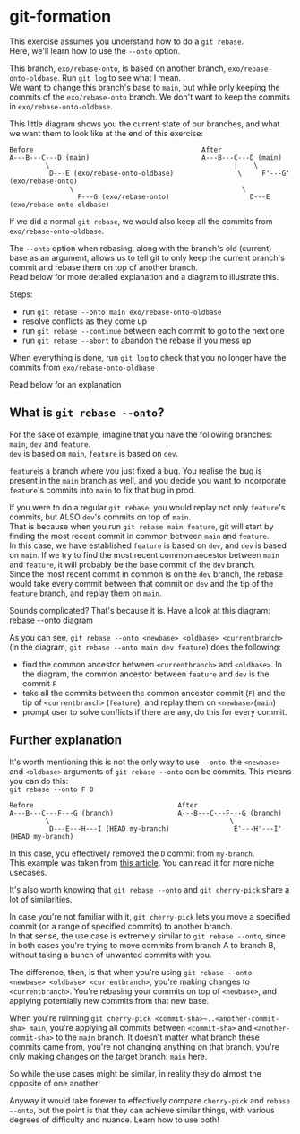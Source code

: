 # git-formation

This exercise assumes you understand how to do a `git rebase`.  
Here, we'll learn how to use the `--onto` option.

This branch, `exo/rebase-onto`, is based on another branch, `exo/rebase-onto-oldbase`. Run `git log` to see what I mean.  
We want to change this branch's base to `main`, but while only keeping the commits of the `exo/rebase-onto` branch. We don't want to keep the commits in `exo/rebase-onto-oldbase`.

This little diagram shows you the current state of our branches, and what we want them to look like at the end of this exercise:

```
Before                                          After
A---B---C---D (main)                            A---B---C---D (main)
         \                                              |    \
          D---E (exo/rebase-onto-oldbase)                \     F'---G' (exo/rebase-onto)
               \                                          \
                 F---G (exo/rebase-onto)                    D---E (exo/rebase-onto-oldbase)
```

If we did a normal `git rebase`, we would also keep all the commits from `exo/rebase-onto-oldbase`.

The `--onto` option when rebasing, along with the branch's old (current) base as an argument, allows us to tell git to only keep the current branch's commit and rebase them on top of another branch.  
Read below for more detailed explanation and a diagram to illustrate this.

Steps:

- run `git rebase --onto main exo/rebase-onto-oldbase`
- resolve conflicts as they come up
- run `git rebase --continue` between each commit to go to the next one
- run `git rebase --abort` to abandon the rebase if you mess up

When everything is done, run `git log` to check that you no longer have the commits from `exo/rebase-onto-oldbase`

Read below for an explanation

## What is `git rebase --onto`?

For the sake of example, imagine that you have the following branches: `main`, `dev` and `feature`.  
`dev` is based on `main`, `feature` is based on `dev`.

`feature`is a branch where you just fixed a bug. You realise the bug is present in the `main` branch as well, and you decide you want to incorporate `feature`'s commits into `main` to fix that bug in prod.

If you were to do a regular `git rebase`, you would replay not only `feature`'s commits, but ALSO `dev`'s commits on top of `main`.  
That is because when you run `git rebase main feature`, git will start by finding the most recent commit in common between `main` and `feature`.  
In this case, we have established `feature` is based on `dev`, and `dev` is based on `main`. If we try to find the most recent common ancestor between `main` and `feature`, it will probably be the base commit of the `dev` branch.  
Since the most recent commit in common is on the `dev` branch, the rebase would take every commit between that commit on `dev` and the tip of the `feature` branch, and replay them on `main`.

Sounds complicated? That's because it is. Have a look at this diagram:  
[rebase --onto diagram](https://drive.google.com/file/d/1kdBnIDt80mx3drkU4H-tmJKOOyVjym8k/view?usp=sharing)

As you can see, `git rebase --onto <newbase> <oldbase> <currentbranch>` (in the diagram, `git rebase --onto main dev feature`) does the following:

- find the common ancestor between `<currentbranch>` and `<oldbase>`. In the diagram, the common ancestor between `feature` and `dev` is the commit `F`
- take all the commits between the common ancestor commit (`F`) and the tip of `<currentbranch>` (`feature`), and replay them on `<newbase>`(`main`)
- prompt user to solve conflicts if there are any, do this for every commit.

## Further explanation

It's worth mentioning this is not the only way to use `--onto`. the `<newbase>` and `<oldbase>` arguments of `git rebase --onto` can be commits. This means you can do this:  
`git rebase --onto F D`

```
Before                                    After
A---B---C---F---G (branch)                A---B---C---F---G (branch)
         \                                             \
          D---E---H---I (HEAD my-branch)                E'---H'---I' (HEAD my-branch)
```

In this case, you effectively removed the `D` commit from `my-branch`.  
This example was taken from [this article](https://womanonrails.com/git-rebase-onto). You can read it for more niche usecases.

It's also worth knowing that `git rebase --onto` and `git cherry-pick` share a lot of similarities.

In case you're not familiar with it, `git cherry-pick` lets you move a specified commit (or a range of specified commits) to another branch.  
In that sense, the use case is extremely similar to `git rebase --onto`, since in both cases you're trying to move commits from branch A to branch B, without taking a bunch of unwanted commits with you.

The difference, then, is that when you're using `git rebase --onto <newbase> <oldbase> <currentbranch>`, you're making changes to `<currentbranch>`. You're rebasing your commits on top of `<newbase>`, and applying potentially new commits from that new base.

When you're ruinning `git cherry-pick <commit-sha>~..<another-commit-sha> main`, you're applying all commits between `<commit-sha>` and `<another-commit-sha>` to the `main` branch. It doesn't matter what branch these commits came from, you're not changing anything on that branch, you're only making changes on the target branch: `main` here.

So while the use cases might be similar, in reality they do almost the opposite of one another!

Anyway it would take forever to effectively compare `cherry-pick` and `rebase --onto`, but the point is that they can achieve similar things, with various degrees of difficulty and nuance. Learn how to use both!
